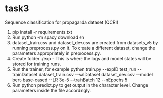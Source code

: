 # task3
Sequence classification for propaganda dataset (QCRI)

1. pip install -r requirements.txt 
2. Run python -m spacy download en
3. dataset_train.csv and dataset_dev.csv are created from datasets_v5 by running preprocess.py on it. To create a different 
dataset, change the parameters appropriately in preprocess.py.
4. Create folder ./exp - This is where the logs and model states will be stored for training runs. 
5. Run the trainer, for example 
python train.py --expID test_run --trainDataset dataset_train.csv --valDataset dataset_dev.csv --model bert-base-cased --LR 3e-5 --trainBatch 12 --nEpochs 5
6. Run python predict.py to get output in the character level. Change parameters inside the file accordingly.
